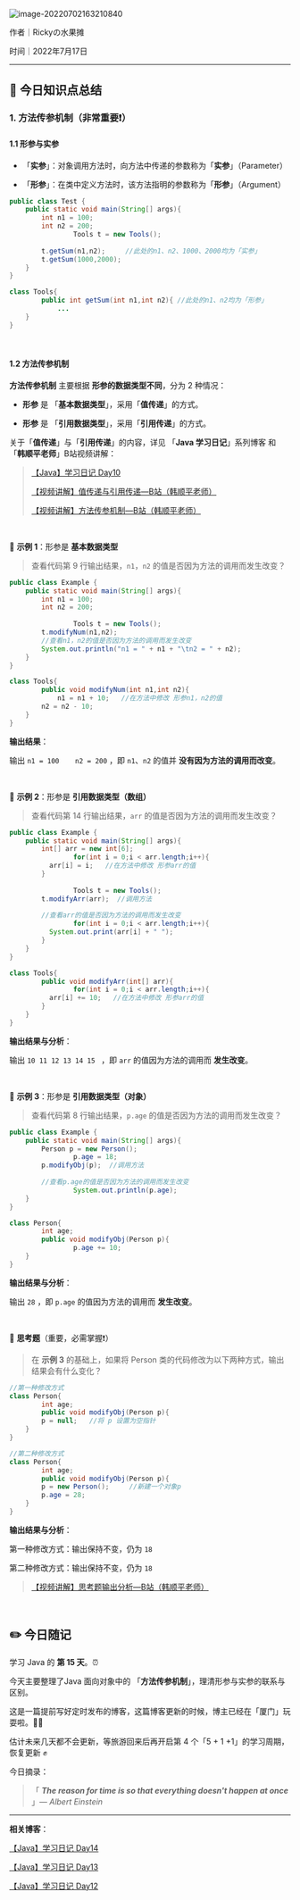 ![image-20220702163210840](https://tva1.sinaimg.cn/large/e6c9d24ely1h3so0dh978j21du0l80vm.jpg)

作者｜Rickyの水果摊

时间｜2022年7月17日



---

## 🌈 今日知识点总结

### 1. 方法传参机制（非常重要❗️）

#### 1.1 形参与实参

+ 「**实参**」：对象调用方法时，向方法中传递的参数称为「**实参**」（Parameter）

+ 「**形参**」：在类中定义方法时，该方法指明的参数称为「**形参**」（Argument）

```java
public class Test {
    public static void main(String[] args){
      	int n1 = 100;
      	int n2 = 200;
				Tools t = new Tools();
      
        t.getSum(n1,n2);     //此处的n1、n2、1000、2000均为「实参」
      	t.getSum(1000,2000);
    }
}

class Tools{
		public int getSum(int n1,int n2){ //此处的n1、n2均为「形参」
    		...
  	}
}
```

<br/>

#### 1.2 方法传参机制

**方法传参机制** 主要根据 **形参的数据类型不同**，分为 2 种情况：

+ **形参** 是 「**基本数据类型**」，采用「**值传递**」的方式。

+ **形参** 是 「**引用数据类型**」，采用「**引用传递**」的方式。

关于「**值传递**」与「**引用传递**」的内容，详见 「**Java 学习日记**」系列博客 和 「**韩顺平老师**」B站视频讲解：

> [【Java】学习日记 Day10](https://blog.csdn.net/qq_46025844/article/details/125747990?csdn_share_tail=%7B%22type%22%3A%22blog%22%2C%22rType%22%3A%22article%22%2C%22rId%22%3A%22125747990%22%2C%22source%22%3A%22qq_46025844%22%7D&ctrtid=c411e)
>
> [【视频讲解】值传递与引用传递—B站（韩顺平老师）](https://www.bilibili.com/video/BV1fh411y7R8?p=164&vd_source=796196124611740a485335e1a4b12c0f)
>
> [【视频讲解】方法传参机制—B站（韩顺平老师）](https://www.bilibili.com/video/BV1fh411y7R8?p=212&vd_source=796196124611740a485335e1a4b12c0f)

<br/>

📝 **示例 1**：形参是 **基本数据类型**

> 查看代码第 9 行输出结果，`n1`，`n2` 的值是否因为方法的调用而发生改变？

```java
public class Example {
    public static void main(String[] args){
      	int n1 = 100;
      	int n2 = 200;
      
				Tools t = new Tools();
        t.modifyNum(n1,n2);  
      	//查看n1，n2的值是否因为方法的调用而发生改变
      	System.out.println("n1 = " + n1 + "\tn2 = " + n2);
    }
}

class Tools{
		public void modifyNum(int n1,int n2){ 
    		n1 = n1 + 10;   //在方法中修改 形参n1，n2的值
      	n2 = n2 - 10;
  	}
}
```

**输出结果**：

输出 `n1 = 100	n2 = 200` ，即 `n1`、`n2` 的值并 **没有因为方法的调用而改变**。

<br/>

📝 **示例 2**：形参是 **引用数据类型（数组）**

> 查看代码第 14 行输出结果，`arr` 的值是否因为方法的调用而发生改变？

```java
public class Example {
    public static void main(String[] args){
      	int[] arr = new int[6];
				for(int i = 0;i < arr.length;i++){
          arr[i] = i;   //在方法中修改 形参arr的值
        }
      
				Tools t = new Tools();
        t.modifyArr(arr);  //调用方法
      
      	//查看arr的值是否因为方法的调用而发生改变
				for(int i = 0;i < arr.length;i++){
          System.out.print(arr[i] + " ");
        }
    }
}

class Tools{
		public void modifyArr(int[] arr){ 
				for(int i = 0;i < arr.length;i++){
          arr[i] += 10;   //在方法中修改 形参arr的值
        }
  	}
}
```

**输出结果与分析**：

输出 `10 11 12 13 14 15 ` ，即 `arr` 的值因为方法的调用而 **发生改变**。

<br/>

📝 **示例 3**：形参是 **引用数据类型（对象）**

> 查看代码第 8 行输出结果，`p.age` 的值是否因为方法的调用而发生改变？

```java
public class Example {
    public static void main(String[] args){
      	Person p = new Person();
				p.age = 18;
        p.modifyObj(p);  //调用方法
      
      	//查看p.age的值是否因为方法的调用而发生改变
				System.out.println(p.age);
    }
}

class Person{
		int age;
		public void modifyObj(Person p){ 
				p.age += 10;
  	}
}
```

**输出结果与分析**：

输出 `28` ，即 `p.age` 的值因为方法的调用而 **发生改变**。

<br/>

🧐 **思考题**（重要，必需掌握❗️）

> 在 **示例 3** 的基础上，如果将 Person 类的代码修改为以下两种方式，输出结果会有什么变化？

```java
//第一种修改方式
class Person{
		int age;
		public void modifyObj(Person p){ 
        p = null;   //将 p 设置为空指针
  	}
}

//第二种修改方式
class Person{
		int age;
		public void modifyObj(Person p){ 
        p = new Person();     //新建一个对象p
      	p.age = 28;
  	}
}
```

**输出结果与分析**：

第一种修改方式：输出保持不变，仍为 `18`	

第二种修改方式：输出保持不变，仍为 `18`	

> [【视频讲解】思考题输出分析—B站（韩顺平老师）](https://www.bilibili.com/video/BV1fh411y7R8?p=213&vd_source=796196124611740a485335e1a4b12c0f)

<br/>

## ✏️ 今日随记

学习 Java 的 **第 15 天**。⏰

今天主要整理了Java 面向对象中的 「**方法传参机制**」，理清形参与实参的联系与区别。

这是一篇提前写好定时发布的博客，这篇博客更新的时候，博主已经在「厦门」玩耍啦。🏄🏻

估计未来几天都不会更新，等旅游回来后再开启第 4 个「5 + 1 +1」的学习周期，恢复更新 ✊

今日摘录：

> 「 ***The reason for time is so that everything doesn't happen at once*** 」— *Albert Einstein*

---

**相关博客**：

[【Java】学习日记 Day14](https://blog.csdn.net/qq_46025844/article/details/125805093)

[【Java】学习日记 Day13](https://blog.csdn.net/qq_46025844/article/details/125798214?spm=1001.2014.3001.5502)

[【Java】学习日记 Day12](https://blog.csdn.net/qq_46025844/article/details/125778713?spm=1001.2014.3001.5501)











